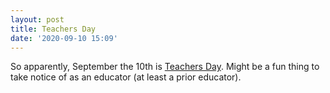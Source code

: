 ```yaml
---
layout: post
title: Teachers Day
date: '2020-09-10 15:09'
---
```


So apparently, September the 10th is [Teachers Day](https://www.advantour.com/china/holidays/teachers-day.htm). Might be a fun thing to take notice of as an educator (at least a prior educator).
